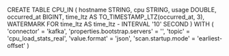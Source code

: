 CREATE TABLE CPU_IN (
    hostname STRING,
    cpu STRING,
    usage DOUBLE,
    occurred_at BIGINT,
    time_ltz AS TO_TIMESTAMP_LTZ(occurred_at, 3),
    WATERMARK FOR time_ltz AS time_ltz - INTERVAL '10' SECOND
    )
WITH (
   'connector' = 'kafka',
   'properties.bootstrap.servers' = '',
   'topic' = 'cpu_load_stats_real',
   'value.format' = 'json',
   'scan.startup.mode' = 'earliest-offset'
)